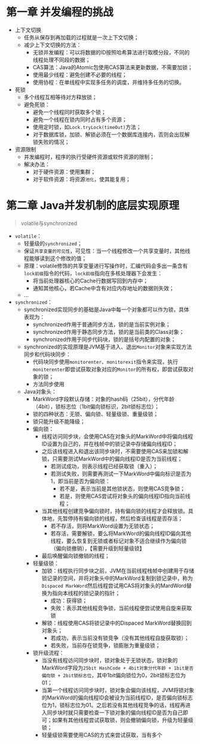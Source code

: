 
# 第一章 并发编程的挑战
* 上下文切换
	* 任务从保存到再加载的过程就是一次上下文切换；
	* 减少上下文切换的方法：
		* 无锁并发编程：可以将数据的ID按照哈希算法进行取模分段，不同的线程处理不同段的数据；
		* CAS算法：Java的Atomic包使用CAS算法来更新数据，不需要加锁；
		* 使用最少线程：避免创建不必要的线程；
		* 使用协程：在单线程中实现多任务的调度，并维持多任务的切换。
* 死锁
	* 多个线程互相等待对方释放锁；
	* 避免死锁：
		* 避免一个线程同时获取多个锁；
		* 避免一个线程在锁内同时占有多个资源；
		* 使用定时锁，如`Lock.tryLock(timeOut)`方法；
		* 对于数据库锁，加锁、解锁必须在一个数据库连接内，否则会出现解锁失败的情况；
* 资源限制
	* 并发编程时，程序的执行受硬件资源或软件资源的限制；
	* 解决办法：
		* 对于硬件资源：使用集群；
		* 对于软件资源：将资源`池化`，使其能复用；
# 第二章 Java并发机制的底层实现原理
> volatile与synchronized

* `volatile`：
	* 轻量级的`synchronized`；
	* 保证`共享变量的可见性`，可见性：当一个线程修改一个共享变量时，其他线程能够读到这个修改的值；
	* 原理：volatile修饰的共享变量进行写操作时，汇编代码会多出一条含有`lock前缀`指令的代码，`lock前缀`指向在多核处理器下会发生：
		* 将当前处理器核心的Cache行数据写回到内存中；
		* 通知其他核心，若Cache中含有对应内存地址的数据则失效；
	* ...
* `synchronized`：
	* synchronized实现同步的基础是Java中每一个对象都可以作为锁，具体表现为：
		* synchronized作用于普通同步方法，锁的是当前实例对象；
		* synchronized作用于静态同步方法，锁的是当前类的Class对象；
		* synchronized作用于同步代码块，锁的是括号内配置的对象；
	* synchronized的实现原理是JVM基于进入、退出`Monitor`对象来实现方法同步和代码块同步：
		* 代码块同步使用`monitorenter`、`monitorexit`指令来实现，执行`moniterenter`即尝试获取对象对应的`Monitor`的所有权，即尝试获取对象的锁；
		* 方法同步使用
	* Java对象头：
		* MarkWord字段默认存储：对象的hash码（25bit），分代年龄（4bit），锁标志位（1bit偏向锁标识，2bit锁标志位）；
		* 锁的四种状态：无锁、偏向锁、轻量级锁、重量级锁；
		* 锁只能升级不能降级；
		* 偏向锁：
			* 线程访问同步块，会使用CAS在对象头的MarkWord中将偏向线程ID设置为自己的，并在栈帧中的锁记录中存储偏向线程ID；
			* 之后该线程进入和退出该同步块时，不需要使用CAS来加锁和解锁，只需要测试MarkWord中的偏向线程ID是否为当前线程；
				* 若测试成功，则表示线程已经获取锁（重入）；
				* 若测试失败，则需要再测试一下MarkWord中偏向标识是否为1，即当前是否为偏向锁：
					* 若不是，表示当前是其他锁状态，则使用CAS竞争锁；
					* 若是，则使用CAS尝试将对象头的偏向线程ID指向当前线程；
			* 当其他线程创建竞争偏向锁时，持有偏向锁的线程才会释放锁。具体地，先暂停持有偏向锁的线程，然后检查该线程是否存活；
				* 若不存活，则将MarkWord设置为无锁状态；
				* 若存活，需要解锁，要么将MarkWord的偏向线程ID偏向其他线程，要么恢复到无锁或者标记对象不适合继续作为偏向锁（偏向锁撤销），【需要升级到轻量级锁】 
			* 最后唤醒偏向锁撤销的线程；
		* 轻量级锁：
			* 加锁：线程执行同步块之前，JVM在当前线程栈帧中创建用于存储锁记录的空间，并将对象头中的MarkWord复制到锁记录中，称为`Dispaced MarkWord`然后线程尝试用CAS将对象头的MardWord替换为指向本线程的锁记录的指针；
				* 成功：获得锁；
				* 失败：表示其他线程竞争锁，当前线程便尝试使用自旋来获取锁
			* 解锁：线程使用CAS将锁记录中的Dispaced MarkWord替换回到对象头；
				* 若成功，表示当前没有锁竞争（没有其他线程自旋获取锁）；
				* 若失败，当前存在锁竞争，锁膨胀为重量级锁；
		* 锁升级流程：
			* 当没有线程访问同步块时，锁对象处于无锁状态，锁对象的MarkWord字段为`25bit HashCode + 4bit对象分代年龄 + 1bit是否偏向锁 + 2bit锁标志位`，其中1bit偏向锁位为0，2bit锁标志位为01；
			* 当第一个线程访问同步块时，锁对象会偏向该线程，JVM将锁对象的MarkWord的偏向线程ID会被设为当前线程ID，是否偏向锁标志位为1，锁标志位为01。之后若没有其他线程竞争的话，线程再进入同步块时就只需要检查一下锁对象的偏向线程ID是否为自己即可；如果有其他线程尝试获取锁，则会撤销偏向锁，升级为轻量级锁；
			* 轻量级锁需要使用CAS的方式来尝试获取，当有多个